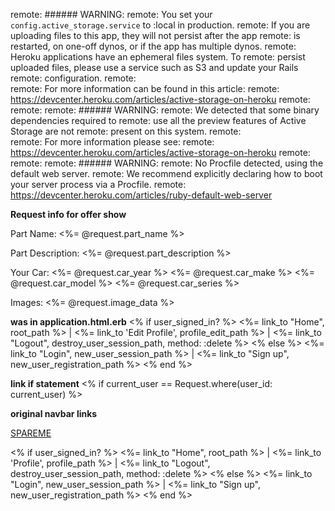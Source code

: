 remote: ###### WARNING:
remote:        You set your `config.active_storage.service` to :local in production.
remote:        If you are uploading files to this app, they will not persist after the app
remote:        is restarted, on one-off dynos, or if the app has multiple dynos.
remote:        Heroku applications have an ephemeral files system. To
remote:        persist uploaded files, please use a service such as S3 and update your Rails
remote:        configuration.
remote:        
remote:        For more information can be found in this article:
remote:          https://devcenter.heroku.com/articles/active-storage-on-heroku
remote:        
remote: 
remote: ###### WARNING:
remote:        We detected that some binary dependencies required to
remote:        use all the preview features of Active Storage are not
remote:        present on this system.
remote:        
remote:        For more information please see:
remote:          https://devcenter.heroku.com/articles/active-storage-on-heroku
remote:        
remote: 
remote: ###### WARNING:
remote:        No Procfile detected, using the default web server.
remote:        We recommend explicitly declaring how to boot your server process via a Procfile.
remote:        https://devcenter.heroku.com/articles/ruby-default-web-server


__Request info for offer show__
<p>
    <p>Part Name: <%= @request.part_name %></p>
</p>
<p>
    <p>Part Description: <%= @request.part_description %></p>
</p>
<p>
    <p>Your Car: <%= @request.car_year %> <%= @request.car_make %> <%= @request.car_model %> <%= @request.car_series %> </p>
</p>
<p>
    <p>Images: <%= @request.image_data %></p>
</p>

__was in application.html.erb__
    <% if user_signed_in? %>
        <%= link_to "Home", root_path %> |
        <%= link_to 'Edit Profile', profile_edit_path %> |
        <%= link_to "Logout", destroy_user_session_path, method: :delete %>
    <% else %>
        <%= link_to "Login", new_user_session_path %> |
        <%= link_to "Sign up", new_user_registration_path %>
    <% end %>

__link if statement__
<% if current_user == Request.where(user_id: current_user) %>

__original navbar links__

<a href=" / " class="logo">SPARE<span>ME</span></a>
    <nav class="nav-items">
      <% if user_signed_in? %>
          <%= link_to "Home", root_path %> |
          <%= link_to 'Profile', profile_path %> |
          <%= link_to "Logout", destroy_user_session_path, method: :delete %>
      <% else %>
          <%= link_to "Login", new_user_session_path %> |
          <%= link_to "Sign up", new_user_registration_path %>
      <% end %>
    </nav>